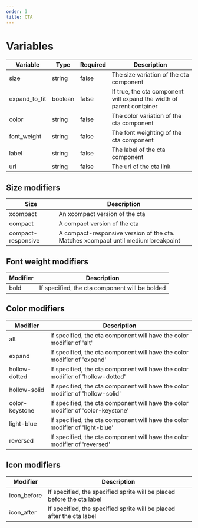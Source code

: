 ```yaml
---
order: 3
title: CTA
---
```

# Variables
| Variable      | Type    | Required | Description                                                           |
|---------------|---------|----------|-----------------------------------------------------------------------|
| size          | string  | false    | The size variation of the cta component                               |
| expand_to_fit | boolean | false    | If true, the cta component will expand the width of parent container  |
| color         | string  | false    | The color variation of the cta component                              |
| font_weight   | string  | false    | The font weighting of the cta component                               |
| label         | string  | false    | The label of the cta component                                        |
| url           | string  | false    | The url of the cta link                                               |


## Size modifiers
| Size               | Description                                                                       |
|--------------------|-----------------------------------------------------------------------------------|
| xcompact           | An xcompact version of the cta                                                    |
| compact            | A compact version of the cta                                                      |
| compact-responsive | A compact-responsive version of the cta. Matches xcompact until medium breakpoint |

## Font weight modifiers
| Modifier | Description                                    |
|----------|------------------------------------------------|
| bold     | If specified, the cta component will be bolded |

## Color modifiers
| Modifier       | Description                                                                      |
|----------------|----------------------------------------------------------------------------------|
| alt            | If specified, the cta component will have the color modifier of 'alt'            |
| expand         | If specified, the cta component will have the color modifier of 'expand'         |
| hollow-dotted  | If specified, the cta component will have the color modifier of 'hollow-dotted'  |
| hollow-solid   | If specified, the cta component will have the color modifier of 'hollow-solid'   |
| color-keystone | If specified, the cta component will have the color modifier of 'color-keystone' |
| light-blue     | If specified, the cta component will have the color modifier of 'light-blue'     |
| reversed       | If specified, the cta component will have the color modifier of 'reversed'       |

## Icon modifiers
| Modifier       | Description                                                            |
|----------------|------------------------------------------------------------------------|
| icon_before    | If specified, the specified sprite will be placed before the cta label |
| icon_after     | If specified, the specified sprite will be placed after the cta label  |